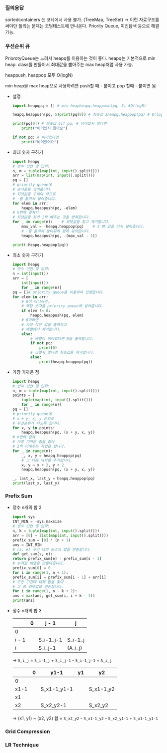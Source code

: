 ### 질의응답

sortedcontainers 는 코테에서 사용 불가. (TreeMap, TreeSet) → 이런 자료구조를 써야만 풀리는 문제는 코딩테스트에 안나온다. Priority Queue, 이진탐색 등으로 해결 가능.

### 우선순위 큐

PriorotyQueue는 느려서 heapq를 이용하는 것이 좋다. heapq는 기본적으로 min heap. class를 만들어서 최대값을 뽑아주는 max heap처럼 사용 가능.

heappush, heappop 모두 O(logN)

min heap을 max heap으로 사용하려면 push할 때 - 붙이고 pop 할때 - 붙이면 됨

- 설명
    
    ```python
    import heapqpq = [] # min-heapheapq.heappush(pq, 3) #O(logN)
    
    heapq.heappush(pq, 5)print(pq[0]) # 최솟값 3heapq.heappop(pq) # O(logN)
    
    print(pq[0]) # 최솟값 5if pq: # 비어있지 않다면    
        print("비어있지 않아요")
    
    if not pq: # 비어있다면
        print("비어있어요")
    ```
    
- 최대 숫자 구하기
    
    ```python
    import heapq
    # 변수 선언 및 입력:
    n, m = tuple(map(int, input().split()))
    arr = list(map(int, input().split()))
    pq = []
    # priority queue에
    # 숫자들을 넣어줍니다.
    # 최댓값을 구해야 하므로
    # -를 붙여서 넣어줍니다.
    for elem in arr:
        heapq.heappush(pq, -elem)
    # m번에 걸쳐서 
    # 최댓값을 찾아 1씩 빼주는 것을 반복합니다.
    for _ in range(m):    # 최댓값을 찾고 제거합니다.
        max_val = -heapq.heappop(pq)    # 1 뺀 값을 다시 넣어줍니다.
        # -를 붙여서 넣어줘야 함에 유의합니다.
        heapq.heappush(pq, -(max_val - 1))
    
    print(-heapq.heappop(pq))
    ```
    
- 최소 숫자 구하기
    
    ```python
    import heapq
    # 변수 선언 및 입력:
    n = int(input())
    arr = [
        int(input())
        for _ in range(n)]
    pq = []# priority queue를 이용하여 진행합니다.
    for elem in arr:
        # 0이 아니라면,
        # 해당 숫자를 priority queue에 넣어줍니다.
        if elem != 0:
            heapq.heappush(pq, elem)
        # 0이라면
        # 가장 작은 값을 출력하고
        # 배열에서 제거합니다.
        else:
            # 배열이 비어있다면 0을 출력합니다.
            if not pq:
                print(0)
            # 그렇지 않다면 최솟값을 제거합니다.
            else:
                print(heapq.heappop(pq))
    ```
    
- 가장 가까운 점
    
    ```python
    import heapq
    # 변수 선언 및 입력:
    n, m = tuple(map(int, input().split()))
    points = [
        tuple(map(int, input().split()))
        for _ in range(n)]
    pq = []
    # priority queue에
    # x + y, x, y 순으로
    # 우선순위가 되도록 합니다.
    for x, y in points:
        heapq.heappush(pq, (x + y, x, y))
    # m번에 걸쳐 
    # 가장 가까운 점을 잡아
    # 2씩 더해주는 작업을 합니다.
    for _ in range(m):
        _, x, y = heapq.heappop(pq)
        # 그 다음 위치를 추가합니다.
        x, y = x + 2, y + 2
        heapq.heappush(pq, (x + y, x, y))
    
    _, last_x, last_y = heapq.heappop(pq)
    print(last_x, last_y)
    ```
    

### Prefix Sum

- 정수 n개의 합 2
    
    ```python
    import sys
    INT_MIN = -sys.maxsize
    # 변수 선언 및 입력:
    n, k = tuple(map(int, input().split()))
    arr = [0] + list(map(int, input().split()))
    prefix_sum = [0] * (n + 1)
    ans = INT_MIN
    # [s, e] 구간 내의 원소의 합을 반환합니다.
    def get_sum(s, e):
    return prefix_sum[e] - prefix_sum[s - 1]
    # 누적합 배열을 만들어줍니다.
    prefix_sum[0] = 0
    for i in range(1, n + 1):
    prefix_sum[i] = prefix_sum[i - 1] + arr[i]
    # 모든 구간에 대해 합을 찾아
    # 그 중 최댓값을 갱신합니다.
    for i in range(1, n - k + 2):
    ans = max(ans, get_sum(i, i + k - 1))
    print(ans)
    ```
    
- 정수 n개의 합 3
    
    
    |  | 0 | j - 1 | j |
    | --- | --- | --- | --- |
    | 0 |  |  |  |
    | i - 1 |  | S_i-1_j-1 | S_i-1_j |
    | i |  | S_i_j-1 | (A_i_j) |
    
    → `S_i_j` = `S_i-1_j` + `S_i_j-1` - `S_i-1_j-1` + `A_i_j`
    
    |  | 0 | y1-1 | y1 | y2 |
    | --- | --- | --- | --- | --- |
    | 0 |  |  |  |  |
    | x1-1 |  | S_x1-1_y1-1 |  | S_x1-1_y2 |
    | x1 |  |  |  |  |
    | x2 |  | S_x2_y2-1 |  | S_x2_y2 |
    
    → (x1, y1) ~ (x2, y2) 합 = `S_x2_y2` - `S_x1-1_y2` - `S_x2_y1-1` + `S_x1-1_y1-1`
    

### Grid Compression

### LR Technique
